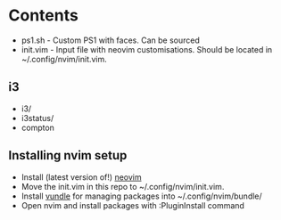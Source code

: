 # Contents

* ps1.sh - Custom PS1 with faces. Can be sourced
* init.vim - Input file with neovim customisations. Should be located in ~/.config/nvim/init.vim. 

## i3
* i3/
* i3status/
* compton

## Installing nvim setup
* Install (latest version of!) [neovim](https://neovim.io/)
* Move the init.vim in this repo to ~/.config/nvim/init.vim. 
* Install [vundle](https://github.com/VundleVim/Vundle.vim) for managing packages into ~/.config/nvim/bundle/
* Open nvim and install packages with :PluginInstall command
